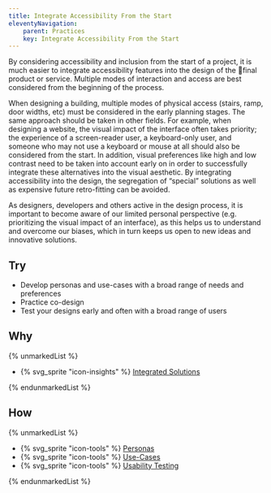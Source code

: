 ```yaml
---
title: Integrate Accessibility From the Start
eleventyNavigation:
    parent: Practices
    key: Integrate Accessibility From the Start
---
```


By considering accessibility and inclusion from the start of a project, it is much easier to integrate accessibility
features into the design of the final product or service. Multiple modes of interaction and access are best considered
from the beginning of the process.

When designing a building, multiple modes of physical access (stairs, ramp, door widths, etc) must be considered in the
early planning stages. The same approach should be taken in other fields. For example, when designing a website, the
visual impact of the interface often takes priority; the experience of a screen-reader user, a keyboard-only user, and
someone who may not use a keyboard or mouse at all should also be considered from the start. In addition, visual
preferences like high and low contrast need to be taken into account early on in order to successfully integrate these
alternatives into the visual aesthetic. By integrating accessibility into the design, the segregation of “special”
solutions as well as expensive future retro-fitting can be avoided.

As designers, developers and others active in the design process, it is important to become aware of our limited
personal perspective (e.g. prioritizing the visual impact of an interface), as this helps us to understand and overcome
our biases, which in turn keeps us open to new ideas and innovative solutions.

## Try

* Develop personas and use-cases with a broad range of needs and preferences
* Practice co-design
* Test your designs early and often with a broad range of users

## Why

{% unmarkedList %}

* {% svg_sprite "icon-insights" %} [Integrated Solutions](../../insights/integrated-solutions/)

{% endunmarkedList %}

## How

{% unmarkedList %}

* {% svg_sprite "icon-tools" %} [Personas](../../tools/personas/)
* {% svg_sprite "icon-tools" %} [Use-Cases](../../tools/use-cases/)
* {% svg_sprite "icon-tools" %} [Usability Testing](../../tools/usability-testing/)

{% endunmarkedList %}
